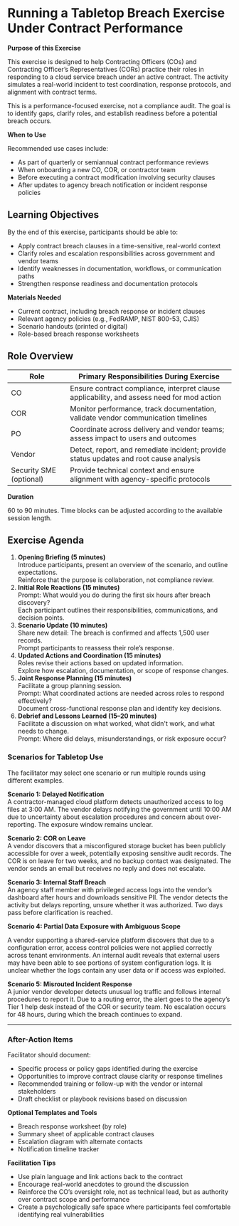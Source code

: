 # Running a Tabletop Breach Exercise Under Contract Performance

**Purpose of this Exercise** 

This exercise is designed to help Contracting Officers (COs) and Contracting Officer’s Representatives (CORs) practice their roles in responding to a cloud service breach under an active contract. The activity simulates a real-world incident to test coordination, response protocols, and alignment with contract terms.

This is a performance-focused exercise, not a compliance audit. The goal is to identify gaps, clarify roles, and establish readiness before a potential breach occurs.

**When to Use**

Recommended use cases include:

* As part of quarterly or semiannual contract performance reviews  
* When onboarding a new CO, COR, or contractor team  
* Before executing a contract modification involving security clauses  
* After updates to agency breach notification or incident response policies

## Learning Objectives

By the end of this exercise, participants should be able to:

* Apply contract breach clauses in a time-sensitive, real-world context  
* Clarify roles and escalation responsibilities across government and vendor teams  
* Identify weaknesses in documentation, workflows, or communication paths  
* Strengthen response readiness and documentation protocols

**Materials Needed**

* Current contract, including breach response or incident clauses  
* Relevant agency policies (e.g., FedRAMP, NIST 800-53, CJIS)  
* Scenario handouts (printed or digital)  
* Role-based breach response worksheets

## Role Overview

| Role | Primary Responsibilities During Exercise |
| ----- | ----- |
| CO | Ensure contract compliance, interpret clause applicability, and assess need for mod action |
| COR | Monitor performance, track documentation, validate vendor communication timelines |
| PO | Coordinate across delivery and vendor teams; assess impact to users and outcomes |
| Vendor | Detect, report, and remediate incident; provide status updates and root cause analysis |
| Security SME (optional) | Provide technical context and ensure alignment with agency-specific protocols |

**Duration**

60 to 90 minutes. Time blocks can be adjusted according to the available session length.

## Exercise Agenda

1. **Opening Briefing (5 minutes)**  
    Introduce participants, present an overview of the scenario, and outline expectations.  
    Reinforce that the purpose is collaboration, not compliance review.  
2. **Initial Role Reactions (15 minutes)**  
    Prompt: What would you do during the first six hours after breach discovery?  
    Each participant outlines their responsibilities, communications, and decision points.  
3. **Scenario Update (10 minutes)**  
    Share new detail: The breach is confirmed and affects 1,500 user records.  
    Prompt participants to reassess their role’s response.  
4. **Updated Actions and Coordination (15 minutes)**  
    Roles revise their actions based on updated information.  
    Explore how escalation, documentation, or scope of response changes.  
5. **Joint Response Planning (15 minutes)**  
    Facilitate a group planning session.  
    Prompt: What coordinated actions are needed across roles to respond effectively?  
    Document cross-functional response plan and identify key decisions.  
6. **Debrief and Lessons Learned (15–20 minutes)**  
    Facilitate a discussion on what worked, what didn't work, and what needs to change.  
    Prompt: Where did delays, misunderstandings, or risk exposure occur?

### Scenarios for Tabletop Use

The facilitator may select one scenario or run multiple rounds using different examples.

**Scenario 1: Delayed Notification**  
A contractor-managed cloud platform detects unauthorized access to log files at 3:00 AM. The vendor delays notifying the government until 10:00 AM due to uncertainty about escalation procedures and concern about over-reporting. The exposure window remains unclear.

**Scenario 2: COR on Leave**  
A vendor discovers that a misconfigured storage bucket has been publicly accessible for over a week, potentially exposing sensitive audit records. The COR is on leave for two weeks, and no backup contact was designated. The vendor sends an email but receives no reply and does not escalate.

**Scenario 3: Internal Staff Breach**  
An agency staff member with privileged access logs into the vendor’s dashboard after hours and downloads sensitive PII. The vendor detects the activity but delays reporting, unsure whether it was authorized. Two days pass before clarification is reached.

**Scenario 4: Partial Data Exposure with Ambiguous Scope**

A vendor supporting a shared-service platform discovers that due to a configuration error, access control policies were not applied correctly across tenant environments. An internal audit reveals that external users may have been able to see portions of system configuration logs. It is unclear whether the logs contain any user data or if access was exploited.

**Scenario 5: Misrouted Incident Response**  
 A junior vendor developer detects unusual log traffic and follows internal procedures to report it. Due to a routing error, the alert goes to the agency’s Tier 1 help desk instead of the COR or security team. No escalation occurs for 48 hours, during which the breach continues to expand.

____________________________________________

### After-Action Items

Facilitator should document:

* Specific process or policy gaps identified during the exercise  
* Opportunities to improve contract clause clarity or response timelines  
* Recommended training or follow-up with the vendor or internal stakeholders  
* Draft checklist or playbook revisions based on discussion

**Optional Templates and Tools**

* Breach response worksheet (by role)  
* Summary sheet of applicable contract clauses  
* Escalation diagram with alternate contacts  
* Notification timeline tracker

**Facilitation Tips**

* Use plain language and link actions back to the contract  
* Encourage real-world anecdotes to ground the discussion  
* Reinforce the CO’s oversight role, not as technical lead, but as authority over contract scope and performance  
* Create a psychologically safe space where participants feel comfortable identifying real vulnerabilities

